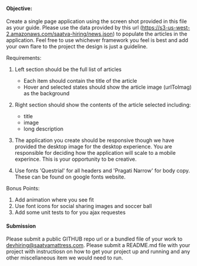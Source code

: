 #### Objective: 
Create a single page application using the screen shot provided in this file as your guide. Please use the data provided by this url (https://s3-us-west-2.amazonaws.com/saatva-hiring/news.json) to populate the articles in the application. Feel free to use whichever framework you feel is best and add your own flare to the project the design is just a guideline.

Requirements: 
1. Left section should be the full list of articles
   - Each item should contain the title of the article 
   - Hover and selected states should show the article image (urlToImag) as the background

2. Right section should show the contents of the article selected including:
   - title
   - image
   - long description 

3. The application you create should be responsive though we have provided the desktop image for the desktop experience. You are responsible for deciding how the application will scale to a mobile experince. This is your opportunity to be creative.

4. Use fonts 'Questrial' for all headers and 'Pragati Narrow' for body copy. These can be found on google fonts website.


Bonus Points:
1. Add animation where you see fit
2. Use font icons for social sharing images and soccer ball 
3. Add some unit tests to for you ajax requestes

#### Submission

Please submit a public GITHUB repo url or a bundled file of your work to devhiring@saatvamattress.com.
Please submit a README.md file with your project with instructiosn on how to get your project up and running and any other miscellaneous item we would need to run.